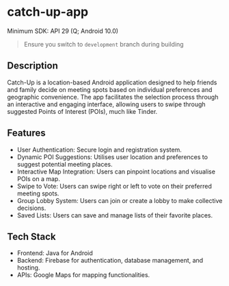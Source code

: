 # catch-up-app
Minimum SDK: API 29 (Q; Android 10.0)

> Ensure you switch to `development` branch during building

## Description
Catch-Up is a location-based Android application designed to help friends and family decide on meeting spots based on individual preferences and geographic convenience. The app facilitates the selection process through an interactive and engaging interface, allowing users to swipe through suggested Points of Interest (POIs), much like Tinder.

## Features
- User Authentication: Secure login and registration system.
- Dynamic POI Suggestions: Utilises user location and preferences to suggest potential meeting places.
- Interactive Map Integration: Users can pinpoint locations and visualise POIs on a map.
- Swipe to Vote: Users can swipe right or left to vote on their preferred meeting spots.
- Group Lobby System: Users can join or create a lobby to make collective decisions.
- Saved Lists: Users can save and manage lists of their favorite places.

## Tech Stack
- Frontend: Java for Android
- Backend: Firebase for authentication, database management, and hosting.
- APIs: Google Maps for mapping functionalities.
